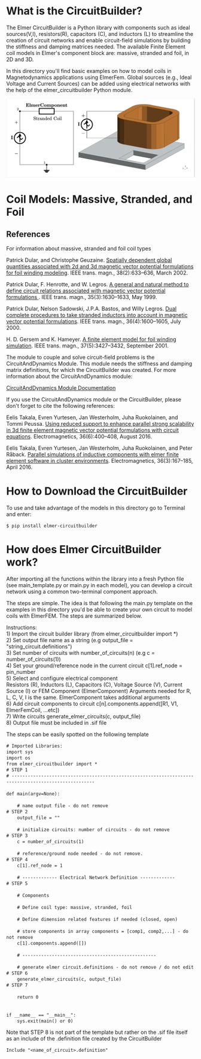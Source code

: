 # What is the CircuitBuilder?
The Elmer CircuitBuilder is a Python library with components such as ideal sources(V,I), resistors(R), capacitors (C), and inductors (L) 
to streamline the creation of circuit networks and enable circuit-field simulations by building the stiffness and damping matrices needed.
The available Finite Element coil models in Elmer's component block are: massive, stranded and foil, in 2D and 3D. 

In this directory you'll find basic examples on how to model coils in Magnetodynamics applications using ElmerFem. 
Global sources (e.g., Ideal Voltage and Current Sources) can be added using electrical networks with the help of the elmer_circuitbuilder Python module. 

![3D Stranded Closed Coil](TEAM7_current_source.png)

# Coil Models: Massive, Stranded, and Foil



## References
For information about massive, stranded and foil coil types

Patrick Dular, and Christophe Geuzaine. <A HREF="https://ieeexplore.ieee.org/abstract/document/996165/">Spatially dependent global quantities associated with 2d and 3d magnetic vector potential formulations for foil winding modeling</A>. IEEE trans. magn., 38(2):633–636, March 2002.

Patrick Dular, F. Henrotte, and W. Legros. <A HREF="https://ieeexplore.ieee.org/abstract/document/767310">A general and natural method to define circuit relations associated with magnetic vector potential formulations </A>. IEEE trans. magn., 35(3):1630–1633, May 1999.

Patrick Dular, Nelson Sadowski, J.P.A. Bastos, and Willy Legros. <A HREF="https://ieeexplore.ieee.org/abstract/document/877746">Dual complete procedures to take stranded inductors into account in magnetic vector potential formulations</A>. IEEE trans. magn., 36(4):1600–1605, July 2000.

H. D. Gersem and K. Hameyer. <A HREF="https://ieeexplore.ieee.org/abstract/document/952629">A finite element model for foil winding simulation</A>. IEEE trans. magn., 37(5):3427–3432, September 2001.

The module to couple and solve circuit-field problems is the CircuitAndDynamics
Module. This module needs the stiffness and damping matrix definitions, for which the CircuitBuilder was created. For more information about the CircuitAndDynamics module:
<p>
<A HREF="http://www.nic.funet.fi/pub/sci/physics/elmer/doc/ElmerModelsManual.pdf#page=128">
CircuitAndDynamics Module Documentation </A>
</p>

If you use the CircuitAndDynamics module or the CircuitBuilder, please don't forget to cite the following references:

Eelis Takala, Evren Yurtesen, Jan Westerholm, Juha Ruokolainen, and Tommi Peussa. <A HREF="https://www.tandfonline.com/doi/pdf/10.1080/02726343.2016.1187107?casa_token=XTTKx7uW-RYAAAAA:xO33zf8Rwi7UccLiGx9ZjY2GaCRPFHHxRXbY-oQ1n8f54vJdkrNu4J0EvZJL4zQ8E-1zHVgx9cS3zQ">Using reduced support to enhance parallel strong scalability in 3d finite element magnetic vector potential formulations with circuit equations</A>. Electromagnetics, 36(6):400–408, August 2016.

Eelis Takala, Evren Yurtesen, Jan Westerholm, Juha Ruokolainen, and Peter Råback. <A HREF="https://www.tandfonline.com/doi/pdf/10.1080/02726343.2016.1151616?casa_token=LQoOG9VNPsoAAAAA:OkFQpOERLVG9p14lAjhPtJinnoXdIFc6LgHk2ax411KZqqJPlQVfLxFUndwMCj9Mze5nTneC5sCFeA">Parallel simulations of inductive components with elmer finite element software in cluster environments</A>. Electromagnetics, 36(3):167–185, April 2016.


# How to Download the CircuitBuilder
To use and take advantage of the models in this directory go to Terminal and enter:

```
$ pip install elmer-circuitbuilder
```

# How does Elmer CircuitBuilder work?
After importing all the functions within the library into a fresh Python file (see main_template.py or main.py in each model), you can develop a circuit network 
using a common two-terminal component approach. 

The steps are simple. The idea is that following the main.py template on the examples in this directory you'd be able to create
your own circuit to model coils with ElmerFEM. The steps are summarized below.

Instructions: \
               1) Import the circuit builder library (from elmer_circuitbuilder import *) \
               2) Set output file name as a string (e.g output_file = "string_circuit.definitions") \
               3) Set number of circuits with number_of_circuits(n) (e.g c = number_of_circuits(1)) \
               4) Set your ground/reference node in the current circuit c[1].ref_node = pin_number \
               5) Select and configure electrical component \
                     Resistors (R), Inductors (L), Capacitors (C), Voltage Source (V), Current Source (I)
                     or FEM Component (ElmerComponent) 
                     Arguments needed for R, L, C, V, I is the same. ElmerComponent takes additional arguments\
               6) Add circuit components to circuit c[n].components.append([R1, V1, ElmerFemCoil, ...etc]) \
               7) Write circuits generate_elmer_circuits(c, output_file) \
               8) Output file must be included in .sif file 


The steps can be easily spotted on the following template

```
# Imported Libraries:
import sys
import os
from elmer_circuitbuilder import *                                       # STEP 1
# -----------------------------------------------------------------------------------------------------

def main(argv=None):

    # name output file - do not remove                                   # STEP 2
    output_file = ""

    # initialize circuits: number of circuits - do not remove            # STEP 3
    c = number_of_circuits(1)

    # reference/ground node needed - do not remove.                      # STEP 4
    c[1].ref_node = 1

    # ------------- Electrical Network Definition -------------          # STEP 5

    # Components

    # Define coil type: massive, stranded, foil

    # Define dimension related features if needed (closed, open)

    # store components in array components = [comp1, comp2,...] - do not remove
    c[1].components.append([])

    # --------------------------------------------------

    # generate elmer circuit.definitions - do not remove / do not edit   # STEP 6
    generate_elmer_circuits(c, output_file)                              # STEP 7

    return 0


if __name__ == "__main__":
    sys.exit(main() or 0)

```

Note that STEP 8 is not part of the template but rather on the .sif file itself as an include of the .definition file created by the CircuitBuilder

```
Include "<name_of_circuit>.definition"
```

